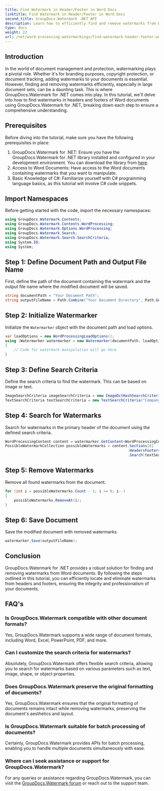 ```yaml
---
title: Find Watermark in Header/Footer in Word Docs
linktitle: Find Watermark in Header/Footer in Word Docs
second_title: GroupDocs.Watermark .NET API
description: Learn how to efficiently find and remove watermarks from Word documents using GroupDocs.Watermark for .NET, ensuring document integrity and professionalism.
type: docs
weight: 22
url: /net/word-processing-watermarkings/find-watermark-header-footer-word-docs/
---
```

## Introduction
In the world of document management and protection, watermarking plays a pivotal role. Whether it's for branding purposes, copyright protection, or document tracking, adding watermarks to your documents is essential. However, finding and removing watermarks efficiently, especially in large document sets, can be a daunting task. This is where GroupDocs.Watermark for .NET comes into play. In this tutorial, we'll delve into how to find watermarks in headers and footers of Word documents using GroupDocs.Watermark for .NET, breaking down each step to ensure a comprehensive understanding.
## Prerequisites
Before diving into the tutorial, make sure you have the following prerequisites in place:
1. GroupDocs.Watermark for .NET: Ensure you have the GroupDocs.Watermark for .NET library installed and configured in your development environment. You can download the library from [here](https://releases.groupdocs.com/Watermark/net/).
2. Access to Word Documents: Have access to the Word documents containing watermarks that you want to manipulate.
3. Basic Knowledge of C#: Familiarize yourself with C# programming language basics, as this tutorial will involve C# code snippets.
## Import Namespaces
Before getting started with the code, import the necessary namespaces:
```csharp
using GroupDocs.Watermark.Contents;
using GroupDocs.Watermark.Contents.WordProcessing;
using GroupDocs.Watermark.Options.WordProcessing;
using GroupDocs.Watermark.Search;
using GroupDocs.Watermark.Search.SearchCriteria;
using System.IO;
using System;
```
## Step 1: Define Document Path and Output File Name
First, define the path of the document containing the watermark and the output file name where the modified document will be saved.
```csharp
string documentPath = "Your Document Path";
string outputFileName = Path.Combine("Your Document Directory", Path.GetFileName(documentPath));
```
## Step 2: Initialize Watermarker
Initialize the `Watermarker` object with the document path and load options.
```csharp
var loadOptions = new WordProcessingLoadOptions();
using (Watermarker watermarker = new Watermarker(documentPath, loadOptions))
{
    // Code for watermark manipulation will go here
}
```
## Step 3: Define Search Criteria
Define the search criteria to find the watermark. This can be based on image or text.
```csharp
ImageSearchCriteria imageSearchCriteria = new ImageDctHashSearchCriteria(Constants.LogoPng);
TextSearchCriteria textSearchCriteria = new TextSearchCriteria("Company Name");
```
## Step 4: Search for Watermarks
Search for watermarks in the primary header of the document using the defined search criteria.
```csharp
WordProcessingContent content = watermarker.GetContent<WordProcessingContent>();
PossibleWatermarkCollection possibleWatermarks = content.Sections[0]
                                                        .HeadersFooters[OfficeHeaderFooterType.HeaderPrimary]
                                                        .Search(textSearchCriteria.Or(imageSearchCriteria));
```
## Step 5: Remove Watermarks
Remove all found watermarks from the document.
```csharp
for (int i = possibleWatermarks.Count - 1; i >= 0; i--)
{
    possibleWatermarks.RemoveAt(i);
}
```
## Step 6: Save Document
Save the modified document with removed watermarks.
```csharp
watermarker.Save(outputFileName);
```

## Conclusion
GroupDocs.Watermark for .NET provides a robust solution for finding and removing watermarks from Word documents. By following the steps outlined in this tutorial, you can efficiently locate and eliminate watermarks from headers and footers, ensuring the integrity and professionalism of your documents.
## FAQ's
### Is GroupDocs.Watermark compatible with other document formats?
Yes, GroupDocs.Watermark supports a wide range of document formats, including Word, Excel, PowerPoint, PDF, and more.
### Can I customize the search criteria for watermarks?
Absolutely, GroupDocs.Watermark offers flexible search criteria, allowing you to search for watermarks based on various parameters such as text, image, shape, or object properties.
### Does GroupDocs.Watermark preserve the original formatting of documents?
Yes, GroupDocs.Watermark ensures that the original formatting of documents remains intact while removing watermarks, preserving the document's aesthetics and layout.
### Is GroupDocs.Watermark suitable for batch processing of documents?
Certainly, GroupDocs.Watermark provides APIs for batch processing, enabling you to handle multiple documents simultaneously with ease.
### Where can I seek assistance or support for GroupDocs.Watermark?
For any queries or assistance regarding GroupDocs.Watermark, you can visit the [GroupDocs.Watermark forum](https://forum.groupdocs.com/c/watermark/19) or reach out to the support team.
